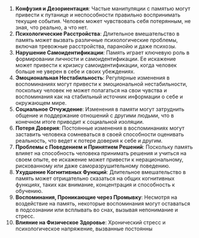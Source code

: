 1. **Конфузия и Дезориентация**: Частые манипуляции с памятью могут привести к путанице и неспособности правильно воспринимать текущие события. Человек может чувствовать себя потерянным, не зная, что реально, а что нет.
2. **Психологические Расстройства**: Длительное вмешательство в память может вызвать различные психологические проблемы, включая тревожные расстройства, паранойю и даже психозы.
3. **Нарушение Самоидентификации**: Память играет ключевую роль в формировании личности и самоидентификации. Ее искажение может привести к кризису самоидентификации, когда человек больше не уверен в себе и своих убеждениях.
4. **Эмоциональная Нестабильность**: Регулярные изменения в воспоминаниях могут привести к эмоциональной нестабильности, поскольку человек не может полагаться на свои чувства и воспоминания как на стабильный источник информации о себе и окружающем мире.
5. **Социальное Отчуждение**: Изменения в памяти могут затруднить общение и поддержание отношений с другими людьми, что в конечном итоге приводит к социальной изоляции.
6. **Потеря Доверия**: Постоянные изменения в воспоминаниях могут заставить человека сомневаться в своей способности оценивать реальность, что ведет к потере доверия к себе и другим.
7. **Проблемы с Поведением и Принятием Решений**: Поскольку память влияет на способность человека принимать решения и учиться на своем опыте, ее искажение может привести к нерациональному, рискованному или даже саморазрушительному поведению.
8. **Ухудшение Когнитивных Функций**: Длительное вмешательство в память может отрицательно сказаться на общих когнитивных функциях, таких как внимание, концентрация и способность к обучению.
9. **Воспоминания, Проникающие через Промывку**: Несмотря на воздействие на память, некоторые воспоминания могут оставаться в подсознании или всплывать во снах, вызывая непонимание и стресс.
10. **Влияние на Физическое Здоровье**: Хронический стресс и психологическое напряжение, вызванные постоянны